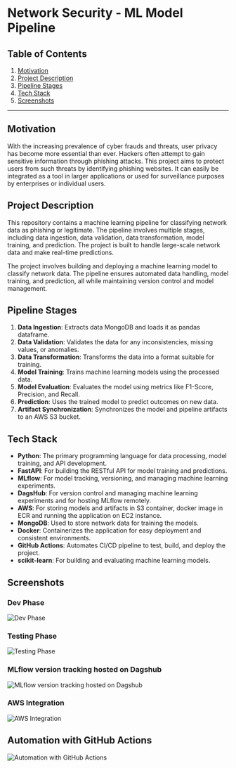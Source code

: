 # Network Security - ML Model Pipeline

## Table of Contents
1. [Motivation](#motivation)
2. [Project Description](#project-description)
3. [Pipeline Stages](#pipeline-stages)
4. [Tech Stack](#tech-stack)
5. [Screenshots](#screenshots)
---
## Motivation
With the increasing prevalence of cyber frauds and threats, user privacy has become more essential than ever. Hackers often attempt to gain sensitive information through phishing attacks. This project aims to protect users from such threats by identifying phishing websites. It can easily be integrated as a tool in larger applications or used for surveillance purposes by enterprises or individual users.

## Project Description
This repository contains a machine learning pipeline for classifying network data as phishing or legitimate. The pipeline involves multiple stages, including data ingestion, data validation, data transformation, model training, and prediction. The project is built to handle large-scale network data and make real-time predictions.

The project involves building and deploying a machine learning model to classify network data. The pipeline ensures automated data handling, model training, and prediction, all while maintaining version control and model management.

## Pipeline Stages
1. **Data Ingestion**: Extracts data MongoDB and loads it as pandas dataframe.
2. **Data Validation**: Validates the data for any inconsistencies, missing values, or anomalies.
3. **Data Transformation**: Transforms the data into a format suitable for training.
4. **Model Training**: Trains machine learning models using the processed data.
5. **Model Evaluation**: Evaluates the model using metrics like F1-Score, Precision, and Recall.
6. **Prediction**: Uses the trained model to predict outcomes on new data.
7. **Artifact Synchronization**: Synchronizes the model and pipeline artifacts to an AWS S3 bucket.

## Tech Stack

- **Python**: The primary programming language for data processing, model training, and API development.
- **FastAPI**: For building the RESTful API for model training and predictions.
- **MLflow**: For model tracking, versioning, and managing machine learning experiments.
- **DagsHub**: For version control and managing machine learning experiments and for hosting MLflow remotely.
- **AWS**: For storing models and artifacts in S3 container, docker image in ECR and running the application on EC2 instance.
- **MongoDB**: Used to store network data for training the models.
- **Docker**: Containerizes the application for easy deployment and consistent environments.
- **GitHub Actions**: Automates CI/CD pipeline to test, build, and deploy the project.
- **scikit-learn**: For building and evaluating machine learning models.

## Screenshots

### Dev Phase
![Dev Phase](https://github.com/user-attachments/assets/ad4c5755-0c6f-43a9-95c7-7ac11905d99e)
### Testing Phase
![Testing Phase](https://github.com/user-attachments/assets/5b972789-c8ee-40bd-a8e2-c3a96ed65a52)
### MLflow version tracking hosted on Dagshub
![MLflow version tracking hosted on Dagshub](https://github.com/user-attachments/assets/3c0e0599-5d4e-4ec8-99ac-a6c216d71f28)
### AWS Integration
![AWS Integration](https://github.com/user-attachments/assets/282e41ff-8fc5-4c7d-9e40-a832fc1ccce9)
## Automation with GitHub Actions
![Automation with GitHub Actions](https://github.com/user-attachments/assets/4b554a7b-6432-4867-a7f0-bef5939a75c7)






